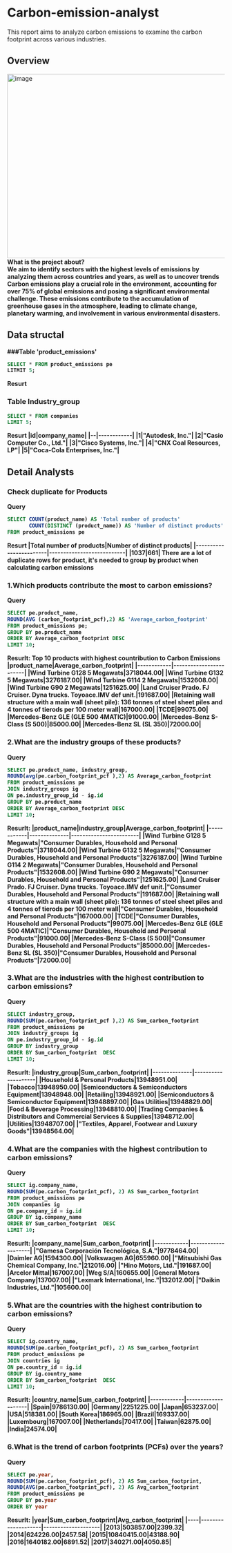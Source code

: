 # Carbon-emission-analyst
This report aims to analyze carbon emissions to examine the carbon footprint across various industries.
## Overview
<img width="640" height="427" alt="image" src="https://github.com/user-attachments/assets/0993571c-7a3e-4daf-a695-966af35f0684" />\
<b>What is the project about?<b>\
We aim to identify sectors with the highest levels of emissions by analyzing them across countries and years, as well as to uncover trends
Carbon emissions play a crucial role in the environment, accounting for over 75% of global emissions and posing a significant environmental challenge. These emissions contribute to the accumulation of greenhouse gases in the atmosphere, leading to climate change, planetary warming, and involvement in various environmental disasters.

## Data structal
###Table 'product_emissions'
```sql
SELECT * FROM product_emissions pe  
LITMIT 5;
```
Resurt



### Table Industry_group
```sql
SELECT * FROM companies
LIMIT 5;
```
Resurt
|id|company_name|
|--|------------|
|1|"Autodesk, Inc."|
|2|"Casio Computer Co., Ltd."|
|3|"Cisco Systems, Inc."|
|4|"CNX Coal Resources, LP"|
|5|"Coca-Cola Enterprises, Inc."|

## Detail Analysts
### Check duplicate for Products
Query
```sql
SELECT COUNT(product_name) AS 'Total number of products'
       COUNT(DISTINCT (product_name)) AS 'Number of distinct products'
FROM product_emissions pe 
```
Resurt
|Total number of products|Number of distinct products|
|------------------------|---------------------------|
|1037|661|
There are a lot of duplicate rows for product, it's needed to group by product when calculating  carbon emissions

### 1.Which products contribute the most to carbon emissions?
Query
```sql
SELECT pe.product_name,
ROUND(AVG (carbon_footprint_pcf),2) AS 'Average_carbon_footprint'
FROM product_emissions pe;
GROUP BY pe.product_name 
ORDER BY Average_carbon_footprint DESC
LIMIT 10;
```
<b>Resurlt: Top 10 products with highest countribution to Carbon Emissions <b>
|product_name|Average_carbon_footprint|
|------------|------------------------|
|Wind Turbine G128 5 Megawats|3718044.00|
|Wind Turbine G132 5 Megawats|3276187.00|
|Wind Turbine G114 2 Megawats|1532608.00|
|Wind Turbine G90 2 Megawats|1251625.00|
|Land Cruiser Prado. FJ Cruiser. Dyna trucks. Toyoace.IMV def unit.|191687.00|
|Retaining wall structure with a main wall (sheet pile): 136 tonnes of steel sheet piles and 4 tonnes of tierods per 100 meter wall|167000.00|
|TCDE|99075.00|
|Mercedes-Benz GLE (GLE 500 4MATIC)|91000.00|
|Mercedes-Benz S-Class (S 500)|85000.00|
|Mercedes-Benz SL (SL 350)|72000.00|

### 2.What are the industry groups of these products?
Query
```sql
SELECT pe.product_name, industry_group,
ROUND(avg(pe.carbon_footprint_pcf ),2) AS Average_carbon_footprint 
FROM product_emissions pe 
JOIN industry_groups ig 
ON pe.industry_group_id - ig.id 
GROUP BY pe.product_name 
ORDER BY Average_carbon_footprint DESC
LIMIT 10;
```
<b>Resurlt: 
|product_name|industry_group|Average_carbon_footprint|
|------------|--------------|------------------------|
|Wind Turbine G128 5 Megawats|"Consumer Durables, Household and Personal Products"|3718044.00|
|Wind Turbine G132 5 Megawats|"Consumer Durables, Household and Personal Products"|3276187.00|
|Wind Turbine G114 2 Megawats|"Consumer Durables, Household and Personal Products"|1532608.00|
|Wind Turbine G90 2 Megawats|"Consumer Durables, Household and Personal Products"|1251625.00|
|Land Cruiser Prado. FJ Cruiser. Dyna trucks. Toyoace.IMV def unit.|"Consumer Durables, Household and Personal Products"|191687.00|
|Retaining wall structure with a main wall (sheet pile): 136 tonnes of steel sheet piles and 4 tonnes of tierods per 100 meter wall|"Consumer Durables, Household and Personal Products"|167000.00|
|TCDE|"Consumer Durables, Household and Personal Products"|99075.00|
|Mercedes-Benz GLE (GLE 500 4MATIC)|"Consumer Durables, Household and Personal Products"|91000.00|
|Mercedes-Benz S-Class (S 500)|"Consumer Durables, Household and Personal Products"|85000.00|
|Mercedes-Benz SL (SL 350)|"Consumer Durables, Household and Personal Products"|72000.00|

### 3.What are the industries with the highest contribution to carbon emissions?
Query
```sql
SELECT industry_group,
ROUND(SUM(pe.carbon_footprint_pcf ),2) AS Sum_carbon_footprint 
FROM product_emissions pe 
JOIN industry_groups ig 
ON pe.industry_group_id - ig.id 
GROUP BY industry_group
ORDER BY Sum_carbon_footprint  DESC
LIMIT 10;
```
<b>Resurlt: 
|industry_group|Sum_carbon_footprint|
|--------------|--------------------|
|Household & Personal Products|13948951.00|
|Tobacco|13948950.00|
|Semiconductors & Semiconductors Equipment|13948948.00|
|Retailing|13948921.00|
|Semiconductors & Semiconductor Equipment|13948897.00|
|Gas Utilities|13948829.00|
|Food & Beverage Processing|13948810.00|
|Trading Companies & Distributors and Commercial Services & Supplies|13948712.00|
|Utilities|13948707.00|
|"Textiles, Apparel, Footwear and Luxury Goods"|13948564.00|

### 4.What are the companies with the highest contribution to carbon emissions?
Query
```sql
SELECT ig.company_name,
ROUND(SUM(pe.carbon_footprint_pcf), 2) AS Sum_carbon_footprint
FROM product_emissions pe 
JOIN companies ig 
ON pe.company_id = ig.id 
GROUP BY ig.company_name
ORDER BY Sum_carbon_footprint  DESC
LIMIT 10;
```
<b>Resurlt: 
|company_name|Sum_carbon_footprint|
|------------|--------------------|
|"Gamesa Corporación Tecnológica, S.A."|9778464.00|
|Daimler AG|1594300.00|
|Volkswagen AG|655960.00|
|"Mitsubishi Gas Chemical Company, Inc."|212016.00|
|"Hino Motors, Ltd."|191687.00|
|Arcelor Mittal|167007.00|
|Weg S/A|160655.00|
|General Motors Company|137007.00|
|"Lexmark International, Inc."|132012.00|
|"Daikin Industries, Ltd."|105600.00|

### 5.What are the countries with the highest contribution to carbon emissions?
Query
```sql
SELECT ig.country_name,
ROUND(SUM(pe.carbon_footprint_pcf), 2) AS Sum_carbon_footprint
FROM product_emissions pe 
JOIN countries ig 
ON pe.country_id = ig.id 
GROUP BY ig.country_name
ORDER BY Sum_carbon_footprint  DESC
LIMIT 10;
```
<b>Resurlt:
|country_name|Sum_carbon_footprint|
|------------|--------------------|
|Spain|9786130.00|
|Germany|2251225.00|
|Japan|653237.00|
|USA|518381.00|
|South Korea|186965.00|
|Brazil|169337.00|
|Luxembourg|167007.00|
|Netherlands|70417.00|
|Taiwan|62875.00|
|India|24574.00|

### 6.What is the trend of carbon footprints (PCFs) over the years?
Query
```sql
SELECT pe.year,
ROUND(SUM(pe.carbon_footprint_pcf), 2) AS Sum_carbon_footprint,
ROUND(AVG(pe.carbon_footprint_pcf), 2) AS Avg_carbon_footprint
FROM product_emissions pe 
GROUP BY pe.year
ORDER BY year
```
<b>Resurlt:
|year|Sum_carbon_footprint|Avg_carbon_footprint|
|----|--------------------|--------------------|
|2013|503857.00|2399.32|
|2014|624226.00|2457.58|
|2015|10840415.00|43188.90|
|2016|1640182.00|6891.52|
|2017|340271.00|4050.85|




